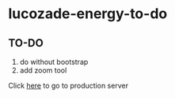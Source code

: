 # lucozade-energy-to-do
## TO-DO
1. do without bootstrap
2. add zoom tool

Click [here][1] to go to production server

[1]: https://tobibello.github.io/lucozade-energy-to-do/dist